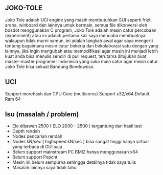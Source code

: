 ## JOKO-TOLE 
Joko Tole adalah UCI engine yang masih membutuhkan GUI seperti frizt, arena, winboard dan lainnya untuk bermain, semua file dikonversi oleh bosdot menggunakan C program, Joko Tole adalah mesin catur percobaan (experiment) atau ini adalah pertama kali saya mencoba membuatnya walaupun tidak murni namun, ini adalah langkah awal agar saya mengerti tentang bagaimana mesin catur bekerja dan bekolaborasi satu dengan yang lainnya, jika ingin mengubah atau memodifikasi agar mesin ini menjadi lebih kuat anda bisa menulis sendiri di pull request, terutama ditujukan buat master-master programer Indonesia yang suka main catur agar mesin catur Joko Tole bisa sekuat Bandung Bondowoso.

## UCI
Support morehash dan CPU Core (multicores)
Support x32/x64 
Default Ram 64

## Isu (masalah / problem) 
- Elo dibawah 2500 ( ELO 2000 - 2500 ) tergantung dari hasil test
- Depth rendah
- Nodes pencarian rendah
- Nodes kN/sec ( highspeed  kN/sec ) bisa sangat tinggi  hanya virtual yang terbaca di GUI saja
- Belum support mainstream PC BMI2 hanya menggunakan x64 
- Belum support Popcnt
- Mesin ini belum sempurna sehingga detailnya tidak saya tulis
- Masalah lainnya saya tidak tahu
